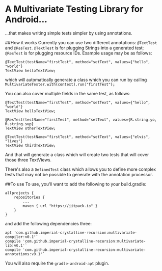 # A Multivariate Testing Library for Android...
...that makes writing simple tests simpler by using annotations. 

##How it works 
Currently you can use two different annotations: `@TextTest` and `@ResTest`. `@TextTest` is for plugging Strings into a generated test; `@ResTest` is for plugging resource IDs. Example usage may be as follows:

    @TextTest(testName="firstTest", method="setText", values={"hello", "world"}
    TextView helloTextView;
    
which will automatically generate a class which you can run by calling `MultivariateTester.with(context).run("firstTest");`

You can also cover multiple fields in the same test, as follows: 

    @TextTest(testName="firstTest", method="setText", values={"hello", "world"}
    TextView helloTextView;
    
    @ResTest(testName="firstTest", method="setText", values={R.string.yo, R.string.sup}
    TextView otherTextView;
    
    @TextTest(testName="firstTest", method="setText", values={"elvis", "lives"}
    TextView thirdTextView;
    
And that will generate a class which will create two tests that will cover those three TextViews. 


There's also a `DefinedTest` class which allows you to define more complex tests that may not be possible to generate with the annotation processor.

##To use
To use, you'll want to add the following to your build.gradle:

	allprojects {
		repositories {
			...
			maven { url "https://jitpack.io" }
		}
	}
	
and add the following dependencies three:

    apt 'com.github.imperial-crystalline-recursion:multivariate-compiler:v0.1'`
    compile 'com.github.imperial-crystalline-recursion:multivariate-lib:v0.1'`
    compile 'com.github.imperial-crystalline-recursion:multivariate-annotations:v0.1'`

You will also require the `gradle-android-apt` plugin. 


